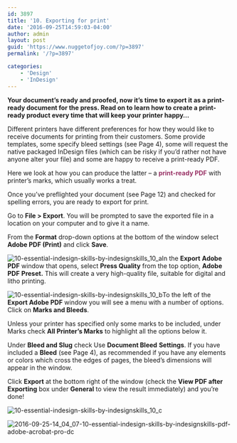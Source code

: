 ```yaml
---
id: 3897
title: '10. Exporting for print'
date: '2016-09-25T14:59:03-04:00'
author: admin
layout: post
guid: 'https://www.nuggetofjoy.com/?p=3897'
permalink: '/?p=3897'

categories:
    - 'Design'
    - 'InDesign'
---
```


**Your document’s ready and proofed, now it’s time to export it as a print-ready document for the press. Read on to learn how to create a print-ready product every time that will keep your printer happy…**

Different printers have different preferences for how they would like to receive documents for printing from their customers. Some provide templates, some specify bleed settings (see Page 4), some will request the native packaged InDesign files (which can be risky if you’d rather not have anyone alter your file) and some are happy to receive a print-ready PDF.

Here we look at how you can produce the latter – a <span style="color: #993366;">**print-ready PDF** </span>with printer’s marks, which usually works a treat.

Once you’ve preflighted your document (see Page 12) and checked for spelling errors, you are ready to export for print.

Go to **File &gt; Export**. You will be prompted to save the exported file in a location on your computer and to give it a name.

From the **Format** drop-down options at the bottom of the window select **Adobe PDF (Print)** and click **Save**.

![10-essential-indesign-skills-by-indesignskills_10_a](https://image-control-storage.s3.amazonaws.com/blog-images/2016/09/27190352/10-Essential-InDesign-Skills-by-InDesignSkills_10_a.jpg)In the **Export** **Adobe PDF** window that opens, select **Press Quality** from the top option, **Adobe PDF** **Preset.** This will create a very high-quality file, suitable for digital and litho printing.

![10-essential-indesign-skills-by-indesignskills_10_b](https://image-control-storage.s3.amazonaws.com/blog-images/2016/09/27190351/10-Essential-InDesign-Skills-by-InDesignSkills_10_b.jpg)To the left of the **Export Adobe PDF** window you will see a menu with a number of options. Click on **Marks and Bleeds**.

Unless your printer has specified only some marks to be included, under Marks check **All Printer’s Marks** to highlight all the options below it.

Under **Bleed and Slug** check Use **Document Bleed** **Settings**. If you have included a **Bleed** (see Page 4), as recommended if you have any elements or colors which cross the edges of pages, the bleed’s dimensions will appear in the window.

Click **Export** at the bottom right of the window (check the **View PDF after Exporting** box under **General** to view the result immediately) and you’re done!

![10-essential-indesign-skills-by-indesignskills_10_c](https://image-control-storage.s3.amazonaws.com/blog-images/2016/09/27190349/10-Essential-InDesign-Skills-by-InDesignSkills_10_c.jpg)

![2016-09-25-14_04_07-10-essential-indesign-skills-by-indesignskills-pdf-adobe-acrobat-pro-dc](https://image-control-storage.s3.amazonaws.com/blog-images/2016/09/27190348/2016-09-25-14_04_07-10-Essential-InDesign-Skills-by-InDesignSkills.pdf-Adobe-Acrobat-Pro-DC.jpg)